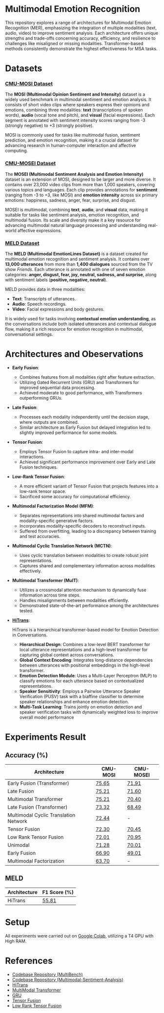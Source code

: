 # Multimodal Emotion Recognition
This repository explores a range of architectures for Multimodal Emotion Recognition (MER), emphasizing the integration of multiple modalities (text, audio, video) to improve sentiment analysis. Each architecture offers unique strengths and trade-offs concerning accuracy, efficiency, and resilience to challenges like misaligned or missing modalities. Transformer-based methods consistently demonstrate the highest effectiveness for MSA tasks.

# Datasets
### [CMU-MOSI Dataset](http://multicomp.cs.cmu.edu/resources/cmu-mosi-dataset/)
The **MOSI (Multimodal Opinion Sentiment and Intensity)** dataset is a widely used benchmark in multimodal sentiment and emotion analysis. It consists of short video clips where speakers express their opinions and emotions, combining three modalities: **text** (transcriptions of spoken words), **audio** (vocal tone and pitch), and **visual** (facial expressions). Each segment is annotated with sentiment intensity scores ranging from -3 (strongly negative) to +3 (strongly positive).

MOSI is commonly used for tasks like multimodal fusion, sentiment prediction, and emotion recognition, making it a crucial dataset for advancing research in human-computer interaction and affective computing.

### [CMU-MOSEI Dataset](http://multicomp.cs.cmu.edu/resources/cmu-mosei-dataset/)
The **MOSEI (Multimodal Sentiment Analysis and Emotion Intensity)** dataset is an extension of MOSI, designed to be larger and more diverse. It contains over 23,000 video clips from more than 1,000 speakers, covering various topics and languages. Each clip provides annotations for **sentiment** (ranging from -3 to +3, like MOSI) and **emotion intensity** across six primary emotions: happiness, sadness, anger, fear, surprise, and disgust.

MOSEI is multimodal, combining **text**, **audio**, and **visual** data, making it suitable for tasks like sentiment analysis, emotion recognition, and multimodal fusion. Its scale and diversity make it a key resource for advancing multimodal natural language processing and understanding real-world affective expressions.

### [MELD Dataset](https://github.com/declare-lab/MELD/blob/master/README.md)
The **MELD (Multimodal EmotionLines Dataset)** is a dataset created for multimodal emotion recognition and sentiment analysis. It contains over **13,000 utterances** from more than **1,400 dialogues** sourced from the TV show _Friends_. Each utterance is annotated with one of seven emotion categories: **anger, disgust, fear, joy, neutral, sadness, and surprise**, along with sentiment labels (**positive, negative, neutral**).

MELD provides data in three modalities:

-   **Text**: Transcripts of utterances.
-   **Audio**: Speech recordings.
-   **Video**: Facial expressions and body gestures.

It is widely used for tasks involving **contextual emotion understanding**, as the conversations include both isolated utterances and contextual dialogue flow, making it a rich resource for emotion recognition in multimodal, conversational settings.

# Architectures and Obeservations
-   **Early Fusion**:
    
    -   Combines features from all modalities right after feature extraction.
    -   Utilizing Gated Recurrent Units (GRU) and Transformers for improved sequential data processing.
    -   Achieved moderate to good performance, with Transformers outperforming GRUs.
-   **Late Fusion**:
    
    -   Processes each modality independently until the decision stage, where outputs are combined.
    -   Similar architecture as Early Fusion but delayed integration led to slightly improved performance for some models.
-   **Tensor Fusion**:
    
    -   Employs Tensor Fusion to capture intra- and inter-modal interactions.
    -   Achieved significant performance improvement over Early and Late Fusion techniques.
-   **Low-Rank Tensor Fusion**:
    
    -   A more efficient variant of Tensor Fusion that projects features into a low-rank tensor space.
    -   Sacrificed some accuracy for computational efficiency.
-   **Multimodal Factorization Model (MFM)**:
    
    -   Separates representations into shared multimodal factors and modality-specific generative factors.
    -   Incorporates modality-specific decoders to reconstruct inputs.
    -   Suffered from overfitting, leading to a discrepancy between training and test accuracies.
-   **Multimodal Cyclic Translation Network (MCTN)**:
    
    -   Uses cyclic translation between modalities to create robust joint representations.
    -   Captures shared and complementary information across modalities effectively.
-   **Multimodal Transformer (MulT)**:
    
    -   Utilizes a crossmodal attention mechanism to dynamically fuse information across time steps.
    -   Handles misalignments between modalities efficiently.
    -   Demonstrated state-of-the-art performance among the architectures tested.
 
 - **[HiTrans](https://aclanthology.org/2020.coling-main.370.pdf)**:
 
	HiTrans is a hierarchical transformer-based model for Emotion Detection in Conversations. 
	-   **Hierarchical Design**: Combines a low-level BERT transformer for local utterance representations and a high-level transformer for capturing global context across conversations.
	-   **Global Context Encoding**: Integrates long-distance dependencies between utterances with positional embeddings in the high-level transformer.
	-   **Emotion Detection Module**: Uses a Multi-Layer Perceptron (MLP) to classify emotions for each utterance based on contextualized representations.
	-   **Speaker Sensitivity**: Employs a Pairwise Utterance Speaker Verification (PUSV) task with a biaffine classifier to determine speaker relationships and enhance emotion detection.
	-   **Multi-Task Learning**: Trains jointly on emotion detection and speaker verification tasks with dynamically weighted loss to improve overall model performance
	
# Experiments Result

## Accuracy (%) 
| Architecture                             | CMU-MOSI | CMU-MOSEI |
|------------------------------------------|----------|-----------|
| Early Fusion (Transformer)               | [75.65](src/notebooks/MOSI/Early_Fusion_Transformer.ipynb)    | [71.91](src/notebooks/MOSEI/Early_Fusion_Transformer.ipynb)     |
| Late Fusion                              | [75.21](src/notebooks/MOSI/Late_Fusion.ipynb)    | [71.60](src/notebooks/MOSEI/Late_Fusion.ipynb)     |
| Multimodal Transformer                   | [75.21](src/notebooks/MOSI/Multimodal_Transformer.ipynb)    | [70.40](src/notebooks/MOSEI/Multimodal_Transformer.ipynb)     |
| Late Fusion (Transformer)                | [73.32](src/notebooks/MOSI/Late_Fusion_Transformer.ipynb)    | [68.49](src/notebooks/MOSEI/Late_Fusion_Transformer.ipynb)     |
| Multimodal Cyclic Translation Network    | [72.44](src/notebooks/MOSI/Multimodal_Cyclic_Translation_Network.ipynb)    | -     |
| Tensor Fusion                            | [72.30](src/notebooks/MOSI/Tensor_Fusion.ipynb)    | [70.45](src/notebooks/MOSEI/Tensor_Fusion.ipynb)     |
| Low Rank Tensor Fusion                   | [72.01](src/notebooks/MOSI/Low_Rank_Tensor_Fusion.ipynb)    | [70.95](src/notebooks/MOSEI/Low_Rank_Tensor_Fusion.ipynb)     |
| Unimodal                                 | [71.28](src/notebooks/MOSI/Unimodal.ipynb)    | [70.01](src/notebooks/MOSEI/Early_Fusion.ipynb)     |
| Early Fusion                             | [66.90](src/notebooks/MOSI/Early_Fusion.ipynb)    | [49.01](src/notebooks/MOSEI/Early_Fusion.ipynb)     |
| Multimodal Factorization                 | [63.70](src/notebooks/MOSI/Multimodal_Factorization.ipynb)    | -     |

## MELD
| Architecture                             | F1 Score (%) |
|------------------------------------------|--------------|
| HiTrans                   	 	       | [55.81](src/notebooks/MELD/HiTrans.ipynb)        |

# Setup
All experiments were carried out on [Google Colab](https://colab.research.google.com/), utilizing a T4 GPU with High RAM.

# References
 - [Codebase Repository (MultiBench)](https://github.com/Klodivio355/MultiBench)
 - [Codebase Repository (Multimodal-Sentiment-Analysis)](https://github.com/rugvedmhatre/Multimodal-Sentiment-Analysis)
 - [HiTrans](https://github.com/ljynlp/HiTrans)
 - [MultiModal Transformer](https://github.com/yaohungt/Multimodal-Transformer) 
 - [GRU](https://arxiv.org/pdf/1812.07809.pdf)
 - [Tensor Fusion](https://github.com/Justin1904/TensorFusionNetworks/blob/master/model.py)
 - [Low Rank Tensor Fusion](https://github.com/Justin1904/Low-rank-Multimodal-Fusion)
